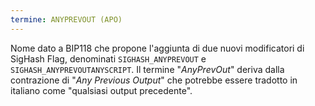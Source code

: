 ```yaml
---
termine: ANYPREVOUT (APO)
---
```


Nome dato a BIP118 che propone l'aggiunta di due nuovi modificatori di SigHash Flag, denominati `SIGHASH_ANYPREVOUT` e `SIGHASH_ANYPREVOUTANYSCRIPT`. Il termine "*AnyPrevOut*" deriva dalla contrazione di "*Any Previous Output*" che potrebbe essere tradotto in italiano come "qualsiasi output precedente".